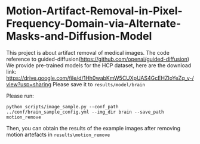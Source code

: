 # Motion-Artifact-Removal-in-Pixel-Frequency-Domain-via-Alternate-Masks-and-Diffusion-Model
This project is about artifact removal of medical images. The code reference to guided-diffusion(https://github.com/openai/guided-diffusion)
We provide pre-trained models for the HCP dataset, here are the download link: https://drive.google.com/file/d/1Hh0wabKmW5CUXpUAS4GcEHZIoYeZq_v-/view?usp=sharing
Please save it to ```results/model/brain```

Please run:
```
python scripts/image_sample.py --conf_path ../conf/brain_sample_config.yml --img_dir brain --save_path motion_remove
```
Then, you can obtain the results of the example images after removing motion artefacts in ```results\motion_remove```
